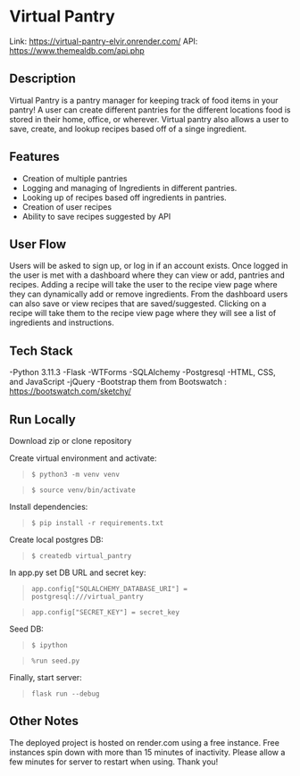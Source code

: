 # Virtual Pantry

Link: https://virtual-pantry-elvir.onrender.com/
API: https://www.themealdb.com/api.php

## Description

Virtual Pantry is a pantry manager for keeping track of food items in your pantry! A user can create different pantries for the different locations food is stored in their home, office, or wherever. Virtual pantry also allows a user to save, create, and lookup recipes based off of a singe ingredient.

## Features

- Creation of multiple pantries
- Logging and managing of Ingredients in different pantries.
- Looking up of recipes based off ingredients in pantries.
- Creation of user recipes
- Ability to save recipes suggested by API

## User Flow

Users will be asked to sign up, or log in if an account exists. Once logged in the user is met with a dashboard where they can view or add, pantries and recipes. Adding a recipe will take the user to the recipe view page where they can dynamically add or remove ingredients. From the dashboard users can also save or view recipes that are saved/suggested. Clicking on a recipe will take them to the recipe view page where they will see a list of ingredients and instructions.

## Tech Stack
-Python 3.11.3
    -Flask
    -WTForms
    -SQLAlchemy
-Postgresql
-HTML, CSS, and JavaScript
    -jQuery
    -Bootstrap them from Bootswatch : https://bootswatch.com/sketchy/

## Run Locally

Download zip or clone repository

Create virtual environment and activate:
>`$ python3 -m venv venv`
<!---->
>`$ source venv/bin/activate`

Install dependencies:
>`$ pip install -r requirements.txt`

Create local postgres DB:
>`$ createdb virtual_pantry`

In app.py set DB URL and secret key:
>`app.config["SQLALCHEMY_DATABASE_URI"] = postgresql:///virtual_pantry`
<!---->
>`app.config["SECRET_KEY"] = secret_key`

Seed DB:
>`$ ipython`
<!---->
>`%run seed.py`

Finally, start server:
>`flask run --debug`

## Other Notes
The deployed project is hosted on render.com using a free instance. Free instances spin down with more than 15 minutes of inactivity. Please allow a few minutes for server to restart when using. Thank you!